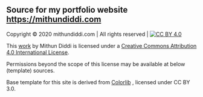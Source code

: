 ## Source for my portfolio website https://mithundiddi.com


Copyright © 2020 mithundiddi.com | All rights reserved | [![CC BY 4.0][cc-by-image]][cc-by] 

This [work](https://mithundiddi.com) by Mithun Diddi is licensed under a [Creative Commons Attribution 4.0 International License][cc-by].

Permissions beyond the scope of this license may be available at below (template) sources.

Base template for this site is derived from [Colorlib](https://colorlib.com/wp/licence/) , licensed under CC BY 3.0.

[cc-by]: http://creativecommons.org/licenses/by/4.0/
[cc-by-image]: https://licensebuttons.net/l/by/4.0/88x31.png
[cc-by-shield]: https://img.shields.io/badge/License-CC%20BY%2
